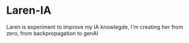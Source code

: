# Laren-IA
Laren is experiment to improve my IA knowlegde, I'm creating her from zero, from backpropagation to genAI
